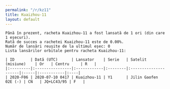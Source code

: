 ```yaml
---
permalink: "/r/kz11"
title: Kuaizhou-11
layout: default
---
```


    Până în prezent, racheta Kuaizhou-11 a fost lansată de 1 ori (din care 1 eșecuri).
    Rată de succes a rachetei Kuaizhou-11 este de 0.00%.
    Număr de lansări reușite de la ultimul eșec: 0
    Lista lansărilor orbitale pentru racheta Kuaizhou-11:
    
    | ID       | Dată (UTC)      | Lansator    | Serie   | Satelit (misiune)    | Or   | Centru     | R   |
    |:---------|:----------------|:------------|:--------|:---------------------|:-----|:-----------|:----|
    | 2020-F06 | 2020-07-10 0417 | Kuaizhou-11 | Y1      | Jilin Gaofen 02E (-) | CN   | JQ+LC43/95 | F   |

